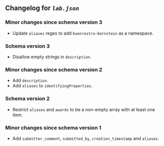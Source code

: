 ## Changelog for *`lab.json`*

### Minor changes since schema version 3

* Update `aliases` regex to add `buenrostro-bernstein` as a namespace.

### Schema version 3

* Disallow empty strings in `description`.

### Minor changes since schema version 2

* Add `description`.
* Add `aliases` to `identifyingProperties`.

### Schema version 2

* Restrict `aliases` and `awards` to be a non-empty array with at least one item.

### Minor changes since schema version 1

* Add `submitter_comment`, `submitted_by`, `creation_timestamp` and `aliases`.
